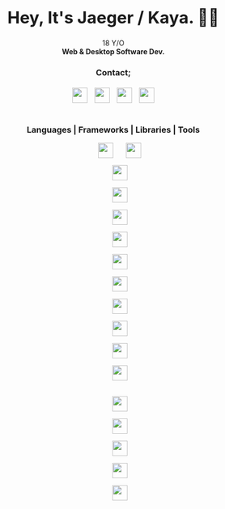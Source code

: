 
### <center><h1 align="center">Hey, It's Jaeger / Kaya. 👋🏻</h1></center>
<div align="center">18 Y/O<br> <strong>Web & Desktop Software Dev.</strong></div>
<h3 align="center">Contact;</h3>
<div align="center" style="margin-top:20px;"><a href="https://twitter.com/7AEGER_" target="_blank"><img src="https://img.icons8.com/android/104/26e07f/twitter.png"  width="30" height="30"/></a> <a href="https://stackoverflow.com/users/14098917/jaeger-dvlp" target="_blank"> <img src="https://img.icons8.com/metro/104/26e07f/stackoverflow.png" style="margin-left:10px;"  width="30" height="30"/></a> <a href="https://discordapp.com/users/683438536854470718/" target="_blank"> <img src="https://img.icons8.com/material/144/26e07f/discord-logo--v1.png" style="margin-left:10px;" width="30" height="30"/></a> <a href="https://www.linkedin.com/in/kaya-b30b17178/" target="_blank"> <img src="https://img.icons8.com/android/144/26e07f/linkedin.png"  style="margin-left:10px;"  width="30" height="30"/> </a> </div>

<h3 align="center" style="margin-top:40px;">Languages | Frameworks | Libraries | Tools</h3>


<div align="center">
<a href="https://docs.microsoft.com/tr-tr/dotnet/csharp/"><img  width="30;" height="30"   style="width:30px;height:30px;margin-left:25px;" src="https://img.icons8.com/ios-filled/124/26e07f/c-sharp-logo.png"/></a><a href="https://docs.microsoft.com/tr-tr/cpp/?view=msvc-160"><img   width="30;" height="30"  style="width:30px;height:30px;margin-left:25px;" src="https://img.icons8.com/ios-filled/124/26e07f/c-plus-plus-logo.png"/></a>

<a href="https://www.electronjs.org"><img   width="30;" height="30"  style="width:30px;height:30px;margin-left:25px;" src="https://img.icons8.com/ios-glyphs/124/26e07f/physics.png"/></a>

<a href="https://www.javascript.com"><img   width="30;" height="30"  style="width:30px;height:30px;margin-left:25px;" src="https://img.icons8.com/ios-filled/124/26e07f/javascript-logo.png"/></a>

<a href="https://tr.wikipedia.org/wiki/HTML"><img   width="30;" height="30"  style="width:30px;height:30px;margin-left:25px;" src="https://img.icons8.com/ios-filled/124/26e07f/html-5--v1.png"/></a>

<a href="https://tr.wikipedia.org/wiki/CSS"><img   width="32;" height="32"  style="width:30px;height:30px;margin-left:25px;" src="https://img.icons8.com/ios-glyphs/150/26e07f/css3.png" style="width:32px;height:32px;"/></a>

<a href="https://getbootstrap.com"><img   width="30;" height="30"  style="width:30px;height:30px;margin-left:25px;" src="https://img.icons8.com/ios-glyphs/124/26e07f/xbox-b.png"/></a>

<a href="https://www.php.net"><img  width="30;" height="30"   style="width:30px;height:30px;margin-left:25px;" src="https://img.icons8.com/ios-filled/124/26e07f/php-logo.png"/></a>

<a href="https://www.mysql.com"><img  width="30;" height="30"   style="width:30px;height:30px;margin-left:25px;" src="https://img.icons8.com/ios-filled/124/26e07f/mysql-logo.png"/></a>

<a href="https://reactjs.org"><img  width="30;" height="30"   style="width:30px;height:30px;margin-left:25px;" src="https://img.icons8.com/ios-filled/124/26e07f/react-native.png"/></a>

<a href="https://nextjs.org"><img  width="30;" height="30"   style="width:30px;height:30px;margin-left:25px;" src="https://img.icons8.com/ios-filled/124/26e07f/nfc-n.png"/></a>

<a href="https://nodejs.org/en/"><img  width="30;" height="30"   style="width:30px;height:30px;margin-left:25px;" src="https://img.icons8.com/windows/128/26e07f/node-js.png"/></a>

<br>
<a href="https://code.visualstudio.com"><img   width="30;" height="30"  style="width:30px;height:30px;margin-left:25px;" src="https://img.icons8.com/color/124/26e07f/visual-studio-code-insides.png"/></a>

<a href="https://visualstudio.microsoft.com/tr/"><img   width="30;" height="30"  style="width:30px;height:30px;margin-left:25px;" src="https://img.icons8.com/ios-filled/124/26e07f/visual-studio-logo.png"/></a>

<a href="https://www.adobe.com/tr/products/xd.html"><img   width="30;" height="30"  style="width:30px;height:30px;margin-left:25px;" src="https://img.icons8.com/ios-filled/124/26e07f/adobe-xd.png"/></a>

<a href="https://www.adobe.com/tr/products/aftereffects.html"><img   width="30;" height="30"  style="width:30px;height:30px;margin-left:25px;" src="https://img.icons8.com/ios-filled/124/26e07f/adobe-after-effects.png"/></a>

<a href="https://www.adobe.com/tr/products/photoshop.html"><img   width="30;" height="30"  style="width:30px;height:30px;margin-left:25px;" src="https://img.icons8.com/ios-filled/124/26e07f/adobe-photoshop.png"/></a>

</div>